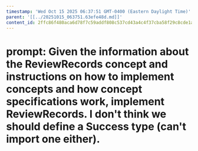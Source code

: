 ```yaml
---
timestamp: 'Wed Oct 15 2025 06:37:51 GMT-0400 (Eastern Daylight Time)'
parent: '[[../20251015_063751.63efe48d.md]]'
content_id: 2ffc86f480aca6d78f7c59addf808c537cd43a4c4f37cba58f29c8cde1a4b243
---
```


# prompt: Given the information about the ReviewRecords concept and instructions on how to implement concepts and how concept specifications work, implement ReviewRecords. I don't think we should define a Success type (can't import one either).
